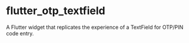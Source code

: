 # flutter_otp_textfield
A Flutter widget that replicates the experience of a TextField for OTP/PIN code entry.
